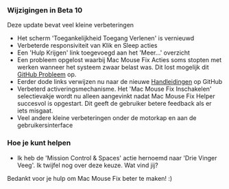 ### Wijzigingen in Beta 10

Deze update bevat veel kleine verbeteringen

- Het scherm 'Toegankelijkheid Toegang Verlenen' is vernieuwd
- Verbeterde responsiviteit van Klik en Sleep acties
- Een 'Hulp Krijgen' link toegevoegd aan het 'Meer...' overzicht
- Een probleem opgelost waarbij Mac Mouse Fix Acties soms stopten met werken wanneer het systeem zwaar belast was. Dit lost mogelijk dit [GitHub Probleem](https://github.com/noah-nuebling/mac-mouse-fix/issues/111) op.
- Eerder dode links verwijzen nu naar de nieuwe [Handleidingen](https://github.com/noah-nuebling/mac-mouse-fix/discussions/categories/guides) op GitHub
- Verbeterd activeringsmechanisme. Het 'Mac Mouse Fix Inschakelen' selectievakje wordt nu alleen aangevinkt nadat Mac Mouse Fix Helper succesvol is opgestart. Dit geeft de gebruiker betere feedback als er iets misgaat.
- Veel andere kleine verbeteringen onder de motorkap en aan de gebruikersinterface

### Hoe je kunt helpen
- Ik heb de 'Mission Control & Spaces' actie hernoemd naar 'Drie Vinger Veeg'. Ik twijfel nog over deze keuze. Wat vind jij?

Bedankt voor je hulp om Mac Mouse Fix beter te maken! :)